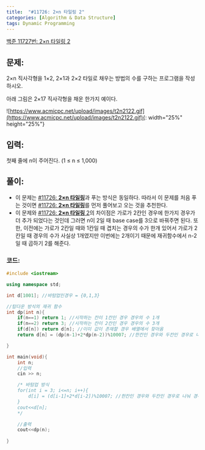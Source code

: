 ```yaml
---
title:  "#11726: 2×n 타일링 2"
categories: [Algorithm & Data Structure]
tags: Dynamic Programming
---
```


[백준 11727번: 2×n 타일링 2](https://www.acmicpc.net/problem/11727)

## 문제:

2×n 직사각형을 1×2, 2×1과 2×2 타일로 채우는 방법의 수를 구하는 프로그램을 작성하시오.

아래 그림은 2×17 직사각형을 채운 한가지 예이다.

![https://www.acmicpc.net/upload/images/t2n2122.gif](https://www.acmicpc.net/upload/images/t2n2122.gif){: width="25%" height="25%"}

## 입력:

첫째 줄에 n이 주어진다. (1 ≤ n ≤ 1,000)

## 풀이:

- 이 문제는 [#11726: **2×n 타일링**](https://www.notion.so/11726-2-n-a63cf1dd2db541b1a748cbe6811751d8)과 푸는 방식은 동일하다. 따라서 이 문제를 처음 푸는 것이면 [#11726: **2×n 타일링**](https://www.notion.so/11726-2-n-a63cf1dd2db541b1a748cbe6811751d8)를 먼저 풀어보고 오는 것을 추천한다.
- 이 문제와 [#11726: **2×n 타일링** 2](https://www.notion.so/11726-2-n-2-c7ccedc43ddd4afebd55853080d66f66)의 차이점은 가로가 2칸인 경우에 한가지 경우가 더 추가 되었다는 것인데 그러면 n이 2일 때 base case를 3으로 바꿔주면 된다. 또한, 이전에는 가로가 2칸일 때와 1칸일 때 겹치는 경우의 수가 한개 있어서 가로가 2칸일 때 경우의 수가 사실상 1개였지만 이번에는 2개이기 때문에 재귀함수에서 n-2일 때 곱하기 2를 해준다.

### 코드:

```cpp
#include <iostream>

using namespace std;

int d[1001]; //바텀업인경우 = {0,1,3}

//탑다운 방식의 재귀 함수
int dp(int n){
	if(n==1) return 1; //시작하는 칸이 1칸인 경우 경우의 수 1개
	if(n==2) return 3; //시작하는 칸이 2칸인 경우 경우의 수 3개
	if(d[n]) return d[n]; //이미 값이 존재할 경우 배열에서 찾아옴
	return d[n] = (dp(n-1)+2*dp(n-2))%10007; //한칸인 경우와 두칸인 경우로 나눠 경우의 수 확인

}

int main(void){
	int n;
	//입력
	cin >> n;

	/* 바텀업 방식
	for(int i = 3; i<=n; i++){
		d[i] = (d[i-1]+2*d[i-2])%10007; //한칸인 경우와 두칸인 경우로 나눠 경우의 수 확인
	}
	cout<<d[n];
	*/

	//출력
	cout<<dp(n);
	
}
```